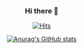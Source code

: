 <div align=center>

### Hi there 👋
  
[![Hits](https://hits.seeyoufarm.com/api/count/incr/badge.svg?url=https%3A%2F%2Fgithub.com%2Fmjy8086&count_bg=%230069FF&title_bg=%23555555&icon=trustpilot.svg&icon_color=%23E7E7E7&title=hits&edge_flat=false)](https://hits.seeyoufarm.com)

[![Anurag's GitHub stats](https://github-readme-stats.vercel.app/api?username=mjy8086)](https://github.com/anuraghazra/github-readme-stats)
  
</div>
